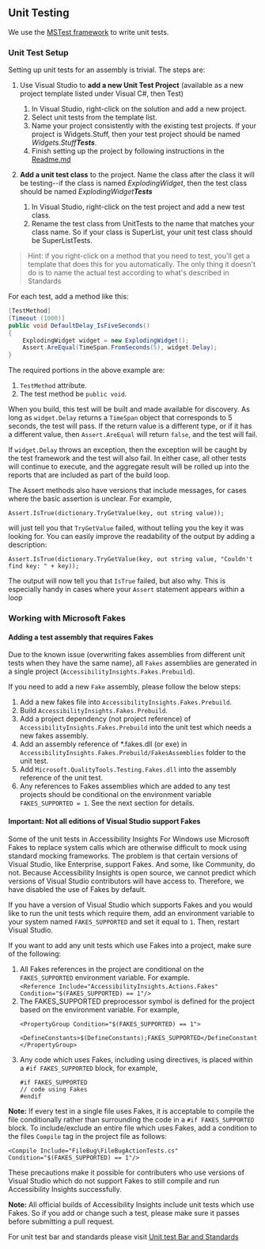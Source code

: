 ## Unit Testing

We use the [MSTest framework](https://docs.microsoft.com/en-us/dotnet/api/microsoft.visualstudio.testtools.unittesting?view=mstest-net-1.2.0) to write unit tests.

### Unit Test Setup
Setting up unit tests for an assembly is trivial. 
The steps are:
1. Use Visual Studio to **add a new Unit Test Project** (available as a new project template listed under Visual C#, then Test)
   1. In Visual Studio, right-click on the solution and add a new project.
   2. Select unit tests from the template list.
   3. Name your project consistently with the existing test projects. If your project is Widgets.Stuff, then your test project should be named *Widgets.Stuff**Tests***.
   4. Finish setting up the project by following instructions in the [Readme.md](../src/Readme.md)

2. **Add a unit test class** to the project. Name the class after the class it will be testing--if the class is named *ExplodingWidget*, then the test class should be named *ExplodingWidget**Tests***
    1. In Visual Studio, right-click on the test project and add a new test class.
    2. Rename the test class from UnitTests to the name that matches your class name. So if your class is SuperList, your unit test class should be SuperListTests.

>Hint: if you right-click on a method that you need to test, you'll get a template that does this for you automatically. The only thing it doesn't do is to name the actual test according to what's described in Standards

For each test, add a method like this:

```C#
[TestMethod]
[Timeout (1000)]
public void DefaultDelay_IsFiveSeconds()
{
    ExplodingWidget widget = new ExplodingWidget();
    Assert.AreEqual(TimeSpan.FromSeconds(5), widget.Delay);
}
```

The required portions in the above example are:
1. `TestMethod` attribute.
2. The test method be `public void`.


When you build, this test will be built and made available for discovery. As long as `widget.Delay` returns a `TimeSpan` object that corresponds to 5 seconds, the test will pass. If the return value is a different type, or if it has a different value, then `Assert.AreEqual` will return `false`, and the test will fail.<br>

If `widget.Delay` throws an exception, then the exception will be caught by the test framework and the test will also fail. In either case, all other tests will continue to execute, and the aggregate result will be rolled up into the reports that are included as part of the build loop.

The Assert methods also have versions that include messages, for cases where the basic assertion is unclear. For example,<br>

`Assert.IsTrue(dictionary.TryGetValue(key, out string value));` <br>

will just tell you that `TryGetValue` failed, without telling you the key it was looking for. You can easily improve the readability of the output by adding a description:<br>

`Assert.IsTrue(dictionary.TryGetValue(key, out string value, "Couldn't find key: " + key));`

The output will now tell you that `IsTrue` failed, but also why. This is especially handy in cases where your `Assert` statement appears within a loop

### Working with Microsoft Fakes

#### Adding a test assembly that requires Fakes

Due to the known issue (overwriting fakes assemblies from different unit tests when they have the same name), all `Fakes` assemblies are generated in a single project (`AccessibilityInsights.Fakes.Prebuild`). 

If you need to add a new `Fake` assembly, please follow the below steps:
1. Add a new fakes file into `AccessibilityInsights.Fakes.Prebuild`. 
2. Build `AccessibilityInsights.Fakes.Prebuild`.
3. Add a project dependency (not project reference) of `AccessibilityInsights.Fakes.Prebuild` into the unit test which needs a new fakes assembly.
4. Add an assembly reference of *.fakes.dll (or exe) in `AccessibilityInsights.Fakes.Prebuild/FakesAssemblies` folder to the unit test.
5. Add `Microsoft.QualityTools.Testing.Fakes.dll` into the assembly reference of the unit test.
6. Any references to Fakes assemblies which are added to any test projects should be conditional on the environment variable `FAKES_SUPPORTED = 1`. See the next section for details.

#### Important: Not all editions of Visual Studio support Fakes

Some of the unit tests in Accessibility Insights For Windows use Microsoft Fakes to replace system calls which are otherwise difficult to mock using standard mocking frameworks. The problem is that certain versions of Visual Studio, like Enterprise, support Fakes. And some, like Community, do not. Because Accessibility Insights is open source, we cannot predict which versions of Visual Studio contributors will have access to. Therefore, we have disabled the use of Fakes by default.

If you have a version of Visual Studio which supports Fakes and you would like to run the unit tests which require them, add an environment variable to your system named `FAKES_SUPPORTED` and set it equal to `1`. Then, restart Visual Studio.

If you want to add any unit tests which use Fakes into a project, make sure of the following:

1. All Fakes references in the project are conditional on the `FAKES_SUPPORTED` environment variable. For example.<BR/>
`<Reference Include="AccessibilityInsights.Actions.Fakes" Condition="$(FAKES_SUPPORTED) == 1"/>`
2. The FAKES_SUPPORTED preprocessor symbol is defined for the project based on the environment variable. For example,<BR/>
    ```
    <PropertyGroup Condition="$(FAKES_SUPPORTED) == 1">
        <DefineConstants>$(DefineConstants);FAKES_SUPPORTED</DefineConstants>
    </PropertyGroup>
    ```
3. Any code which uses Fakes, including using directives, is placed within a `#if FAKES_SUPPORTED` block, for example,<BR/>
    ```
    #if FAKES_SUPPORTED
    // code using Fakes
    #endif
    ```

**Note:** If every test in a single file uses Fakes, it is acceptable to compile the file conditionally rather than surrounding the code in a `#if FAKES_SUPPORTED` block. To include/exclude an entire file which uses Fakes, add a condition to the files `Compile` tag in the project file as follows:

`<Compile Include="FileBug\FileBugActionTests.cs" Condition="$(FAKES_SUPPORTED) == 1"/>`

These precautions make it possible for contributers who use versions of Visual Studio which do not support Fakes to still compile and run Accessibility Insights successfully. 

**Note:** All official builds of Accessibility Insights include unit tests which use Fakes. So if you add or change such a test, please make sure it passes before submitting a pull request.

For unit test bar and standards please visit [Unit test Bar and Standards](UnitTestBarAndStandards.md)
